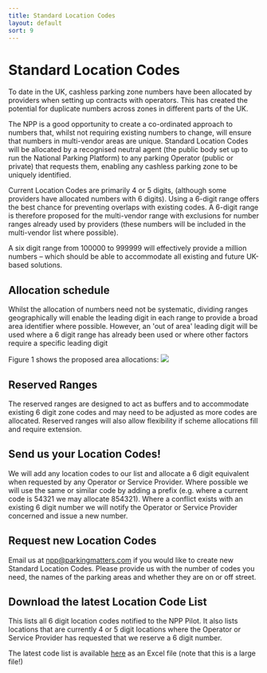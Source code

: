 ```yaml
---
title: Standard Location Codes 
layout: default
sort: 9
---
```

# Standard Location Codes
To date in the UK, cashless parking zone numbers have been allocated by providers when setting up contracts with operators.  This has created the potential for duplicate numbers across zones in different parts of the UK. 

The NPP is a good opportunity to create a co-ordinated approach to numbers that, whilst not requiring existing numbers to change, will ensure that numbers in multi-vendor areas are unique. Standard Location Codes will be allocated by a recognised neutral agent (the public body set up to run the National Parking Platform) to any parking Operator (public or private) that requests them, enabling any cashless parking zone to be uniquely identified.

Current Location Codes are primarily 4 or 5 digits, (although some providers have allocated numbers with 6 digits). Using a 6-digit range offers the best chance for preventing overlaps with existing codes.  A 6-digit range is therefore proposed for the multi-vendor range with exclusions for number ranges already used by providers (these numbers will be included in the multi-vendor list where possible).  

A six digit range from 100000 to 999999 will effectively provide a million numbers – which should be able to accommodate all existing and future UK-based solutions.

## Allocation schedule
Whilst the allocation of numbers need not be systematic, dividing ranges geographically will enable the leading digit in each range to provide a broad area identifier where possible. However, an 'out of area' leading digit will be used where a 6 digit range has already been used or where other factors require a specific leading digit 

Figure 1 shows the proposed area allocations:
<img src="https://npp-uk.org/assets/images//locations/UK Code Blocks.png">

## Reserved Ranges
The reserved ranges are designed to act as buffers and to accommodate existing 6 digit zone codes and may need to be adjusted as more codes are allocated. 
Reserved ranges will also allow flexibility if scheme allocations fill and require extension.

## Send us your Location Codes!
We will add any location codes to our list and allocate a 6 digit equivalent when requested by any Operator or Service Provider.  Where possible we will use the same or similar code by adding a prefix (e.g. where a current code is 54321 we may allocate 854321).  Where a conflict exists with an existing 6 digit number we will notify the Operator or Service Provider concerned and issue a new number.

## Request new Location Codes
Email us at npp@parkingmatters.com if you would like to create new Standard Location Codes. Please provide us with the number of codes you need, the names of the parking areas and whether they are on or off street.

## Download the latest Location Code List
This lists all 6 digit location codes notified to the NPP Pilot. It also lists locations that are currently 4 or 5 digit locations where the Operator or Service Provider has requested that we reserve a 6 digit number.  

The latest code list is available <a download href="https://npp-uk.org/assets/Locations/20230214NatLocCodes.xlsx">here</a> as an Excel file (note that this is a large file!)
